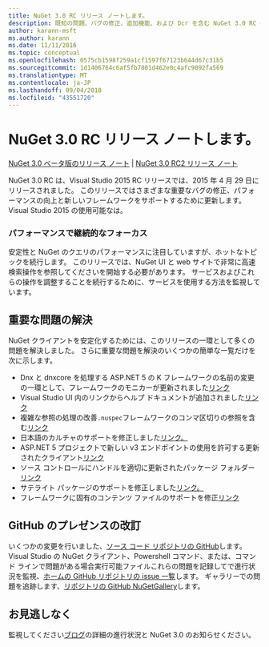 ```yaml
---
title: NuGet 3.0 RC リリース ノートします。
description: 既知の問題、バグの修正、追加機能、および Dcr を含む NuGet 3.0 RC のリリース ノート。
author: karann-msft
ms.author: karann
ms.date: 11/11/2016
ms.topic: conceptual
ms.openlocfilehash: 0575cb1598f259a1cf1597f67123b644d67c31b5
ms.sourcegitcommit: 1d1406764c6af5fb7801d462e0c4afc9092fa569
ms.translationtype: MT
ms.contentlocale: ja-JP
ms.lasthandoff: 09/04/2018
ms.locfileid: "43551720"
---
```

# <a name="nuget-30-rc-release-notes"></a>NuGet 3.0 RC リリース ノートします。

[NuGet 3.0 ベータ版のリリース ノート](../release-notes/nuget-3.0-beta.md) | [NuGet 3.0 RC2 リリース ノート](../release-notes/nuget-3.0-RC2.md)

NuGet 3.0 RC は、Visual Studio 2015 RC リリースでは、2015 年 4 月 29 日にリリースされました。 このリリースではさまざまな重要なバグの修正、パフォーマンスの向上と新しいフレームワークをサポートするために更新します。  Visual Studio 2015 の使用可能なは。

### <a name="continued-focus-on-performance"></a>パフォーマンスで継続的なフォーカス

安定性と NuGet のクエリのパフォーマンスに注目していますが、ホットなトピックを続行します。  このリリースでは、NuGet UI と web サイトで非常に高速検索操作を参照してくださいを開始する必要があります。  サービスおよびこれらの操作を調整することを続行するために、サービスを使用する方法を監視しています。

## <a name="significant-issues-resolved"></a>重要な問題の解決

NuGet クライアントを安定化するためには、このリリースの一環として多くの問題を解決しました。  さらに重要な問題を解決のいくつかの簡単な一覧だけを次に示します。

* Dnx と dnxcore を処理する ASP.NET 5 の K フレームワークの名前の変更の一環として、フレームワークのモニカーが更新されました[リンク](https://github.com/NuGet/Home/issues/215)
* Visual Studio UI 内のリンクからヘルプ ドキュメントが追加されました[リンク](https://github.com/NuGet/Home/issues/232)
* 複雑な参照の処理の改善`.nuspec`フレームワークのコンマ区切りの参照を含む[リンク](https://github.com/NuGet/Home/issues/276)
* 日本語のカルチャのサポートを修正しました[リンク。](https://github.com/NuGet/Home/issues/253)
* ASP.NET 5 プロジェクトで新しい v3 エンドポイントの使用を許可する更新されたクライアント[リンク](https://github.com/NuGet/Home/issues/219)
* ソース コントロールにハンドルを適切に更新されたパッケージ フォルダー[リンク](https://github.com/NuGet/Home/issues/56)
* サテライト パッケージのサポートを修正しました[リンク。](https://github.com/NuGet/Home/issues/17)
* フレームワークに固有のコンテンツ ファイルのサポートを修正[リンク](https://github.com/NuGet/Home/issues/18)

## <a name="github-presence-overhaul"></a>GitHub のプレゼンスの改訂

いくつかの変更を行いました、[ソース コード リポジトリの GitHub](http://github.com/nuget/home)します。  Visual Studio の NuGet クライアント、Powershell コマンド、または、コマンド ラインで問題がある場合実行可能ファイルこれらの問題を記録してで進行状況を監視、[ホームの GitHub リポジトリの issue 一覧](http://github.com/nuget/home/issues)します。  ギャラリーでの問題を追跡します、[リポジトリの GitHub NuGetGallery](http://github.com/nuget/NuGetGallery/issues)します。


## <a name="stay-tuned"></a>お見逃しなく

監視してください[ブログ](http://blog.nuget.org)の詳細の進行状況と NuGet 3.0 のお知らせください。
